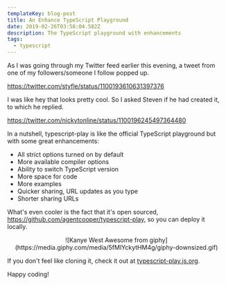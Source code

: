 ```yaml
---
templateKey: blog-post
title: An Enhance TypeScript Playground
date: 2019-02-26T03:58:04.582Z
description: The TypeScript playground with enhancements
tags:
  - typescript
---
```

As I was going through my Twitter feed earlier this evening, a tweet from one of my followers/someone I follow popped up.

https://twitter.com/styfle/status/1100193610631397376

I was like hey that looks pretty cool. So I asked Steven if he had created it, to which he replied.

https://twitter.com/nickytonline/status/1100196245497364480

In a nutshell, typescript-play is like the official TypeScript playground but with some great enhancements:

* All strict options turned on by default
* More available compiler options
* Ability to switch TypeScript version
* More space for code
* More examples
* Quicker sharing, URL updates as you type
* Shorter sharing URLs

What's even cooler is the fact that it's open sourced, https://github.com/agentcooper/typescript-play, so you can deploy it locally.

<center>![Kanye West Awesome from giphy](https://media.giphy.com/media/5fMlYckytHM4g/giphy-downsized.gif)</center> 

If you don't feel like cloning it, check it out at [typescript-play.js.org](https://typescript-play.js.org).

Happy coding!
